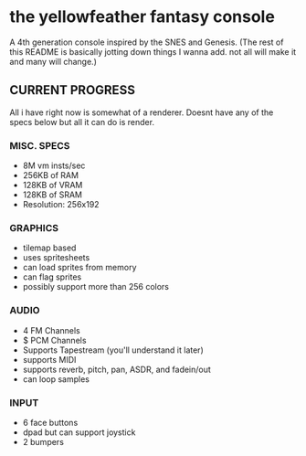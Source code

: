 # the yellowfeather fantasy console 

A 4th generation console inspired by the SNES and Genesis.
(The rest of this README is basically jotting down things I wanna add. not all will make it and many will change.)

## CURRENT PROGRESS

All i have right now is somewhat of a renderer. Doesnt have any of the specs below but all it can do is render.

### MISC. SPECS 

* 8M vm insts/sec
* 256KB of RAM
* 128KB of VRAM
* 128KB of SRAM
* Resolution: 256x192

### GRAPHICS

* tilemap based
* uses spritesheets
* can load sprites from memory 
* can flag sprites
* possibly support more than 256 colors


### AUDIO

* 4 FM Channels
* $ PCM Channels
* Supports Tapestream (you'll understand it later)
* supports MIDI
* supports reverb, pitch, pan, ASDR, and fadein/out
* can loop samples

### INPUT

* 6 face buttons 
* dpad but can support joystick 
* 2 bumpers

